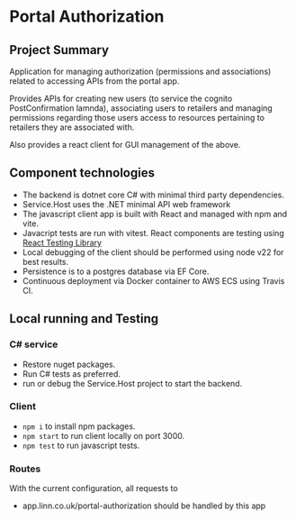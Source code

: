 # Portal Authorization

## Project Summary
Application for managing authorization (permissions and associations) related to accessing APIs from the portal app.

Provides APIs for creating new users (to service the cognito PostConfirmation lamnda), associating users to retailers and managing permissions regarding those users access to resources pertaining to retailers they are associated with.

Also provides a react client for GUI management of the above.

## Component technologies
* The backend is dotnet core C# with minimal third party dependencies.
* Service.Host uses the .NET minimal API web framework
* The javascript client app is built with React and managed with npm and vite.
* Javacript tests are run with vitest. React components are testing using [React Testing Library](https://testing-library.com/docs/react-testing-library/intro/)
* Local debugging of the client should be performed using node v22 for best results.
* Persistence is to a postgres database via EF Core.
* Continuous deployment via Docker container to AWS ECS using Travis CI.

## Local running and Testing
### C# service
* Restore nuget packages.
* Run C# tests as preferred.
* run or debug the Service.Host project to start the backend.

### Client
* `npm i` to install npm packages.
* `npm start` to run client locally on port 3000.
* `npm test` to run javascript tests.

### Routes
With the current configuration, all requests to 
* app.linn.co.uk/portal-authorization
should be handled by this app
